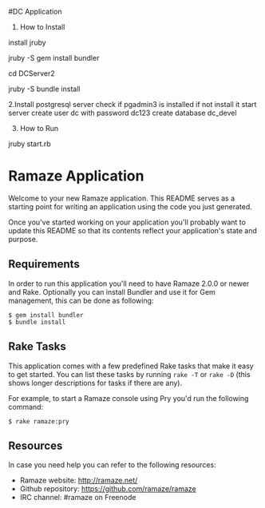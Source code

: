 #DC Application 

1. How to Install 

  install jruby 

  jruby -S gem install bundler

  cd DCServer2

  jruby -S bundle install

2.Install postgresql server
  check if pgadmin3 is installed if not install it 
  start server 
  create user dc with password dc123
  create database dc_devel

3. How to Run 

  jruby start.rb




# Ramaze Application

Welcome to your new Ramaze application. This README serves as a starting point
for writing an application using the code you just generated.

Once you've started working on your application you'll probably want to update
this README so that its contents reflect your application's state and purpose.

## Requirements

In order to run this application you'll need to have Ramaze 2.0.0 or newer and
Rake. Optionally you can install Bundler and use it for Gem management, this
can be done as following:

    $ gem install bundler
    $ bundle install

## Rake Tasks

This application comes with a few predefined Rake tasks that make it easy to
get started. You can list these tasks by running `rake -T` or `rake -D` (this
shows longer descriptions for tasks if there are any).

For example, to start a Ramaze console using Pry you'd run the following
command:

    $ rake ramaze:pry

## Resources

In case you need help you can refer to the following resources:

* Ramaze website: <http://ramaze.net/>
* Github repository: <https://github.com/ramaze/ramaze>
* IRC channel: \#ramaze on Freenode
